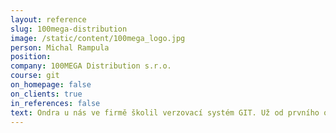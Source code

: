```yaml
---
layout: reference
slug: 100mega-distribution
image: /static/content/100mega_logo.jpg
person: Michal Rampula
position:
company: 100MEGA Distribution s.r.o.
course: git
on_homepage: false
on_clients: true
in_references: false
text: Ondra u nás ve firmě školil verzovací systém GIT. Už od prvního okamžiku bylo poznat, že disponuje rozsáhlými znalostmi a pochopením problematiky. Školení bylo prováděno s důrazem na individuální přístup, profesionalitu a maximální pokrytí probírané látky. Prakticky neexistovala otázka, na kterou by nám nebyl schopný odpovědět. Ondra je ochotný konzultovat oblasti i nad rámec původně dohodnutého školení, zejména ohledně softwarového vývoje. Určitě bych ho za naši společnost doporučil komukoliv a myslím, že ho využijeme opakovaně.
---
```



